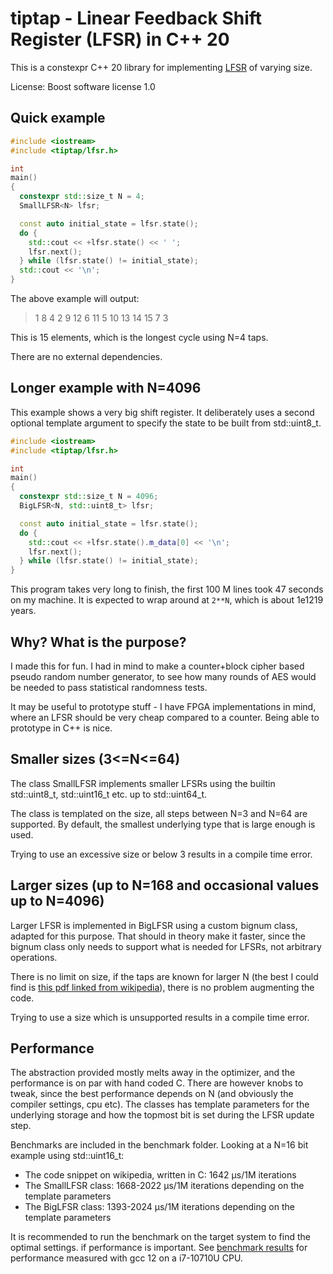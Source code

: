 # tiptap - Linear Feedback Shift Register (LFSR) in C++ 20

This is a constexpr C++ 20 library for implementing [LFSR](https://en.wikipedia.org/wiki/Linear-feedback_shift_register) of varying size.

License: Boost software license 1.0

## Quick example
```cpp
#include <iostream>
#include <tiptap/lfsr.h>

int
main()
{
  constexpr std::size_t N = 4;
  SmallLFSR<N> lfsr;

  const auto initial_state = lfsr.state();
  do {
    std::cout << +lfsr.state() << ' ';
    lfsr.next();
  } while (lfsr.state() != initial_state);
  std::cout << '\n';
}

```
The above example will output:
> 1 8 4 2 9 12 6 11 5 10 13 14 15 7 3 

This is 15 elements, which is the longest cycle using N=4 taps.

There are no external dependencies.

## Longer example with N=4096

This example shows a very big shift register. It deliberately uses a second optional template argument to specify the state to be built from std::uint8_t.

```cpp
#include <iostream>
#include <tiptap/lfsr.h>

int
main()
{
  constexpr std::size_t N = 4096;
  BigLFSR<N, std::uint8_t> lfsr;

  const auto initial_state = lfsr.state();
  do {
    std::cout << +lfsr.state().m_data[0] << '\n';
    lfsr.next();
  } while (lfsr.state() != initial_state);
}

```
This program takes very long to finish, the first 100 M lines took 47 seconds on my machine. It is expected to wrap around at `2**N`, which is about 1e1219 years.

## Why? What is the purpose?

I made this for fun. I had in mind to make a counter+block cipher based pseudo random number generator, to see how many rounds of AES would be needed to pass statistical randomness tests. 

It may be useful to prototype stuff - I have FPGA implementations in mind, where an LFSR should be very cheap compared to a counter. Being able to prototype in C++ is nice.

## Smaller sizes (3<=N<=64)

The class SmallLFSR implements smaller LFSRs using the builtin std::uint8_t, std::uint16_t etc. up to std::uint64_t.

The class is templated on the size, all steps between N=3 and N=64 are supported. By default, the smallest underlying type that is large enough is used.

Trying to use an excessive size or below 3 results in a compile time error.

## Larger sizes (up to N=168 and occasional values up to N=4096)

Larger LFSR is implemented in BigLFSR using a custom bignum class, adapted for this purpose. That should in theory make it faster, since the bignum class only needs to support what is needed for LFSRs, not arbitrary operations.

There is no limit on size, if the taps are known for larger N (the best I could find is [this pdf linked from wikipedia](https://web.archive.org/web/20161007061934/http://courses.cse.tamu.edu/csce680/walker/lfsr_table.pdf)), there is no problem augmenting the code.

Trying to use a size which is unsupported results in a compile time error.

## Performance ##

The abstraction provided mostly melts away in the optimizer, and the performance is on par with hand coded C. There are however knobs to tweak, since the best performance depends on N (and obviously the compiler settings, cpu etc). The classes has template parameters for the underlying storage and how the topmost bit is set during the LFSR update step.

Benchmarks are included in the benchmark folder. Looking at a N=16 bit example using std::uint16_t:
 - The code snippet on wikipedia, written in C: 1642 µs/1M iterations 
 - The SmallLFSR class: 1668-2022 µs/1M iterations depending on the template parameters
 - The BigLFSR class: 1393-2024 µs/1M iterations depending on the template parameters 

It is recommended to run the benchmark on the target system to find the optimal settings. if performance is important. See [benchmark results](benchmark/benchmark_results_N_up_to_64.ods) for performance measured with gcc 12 on a i7-10710U CPU.
   
